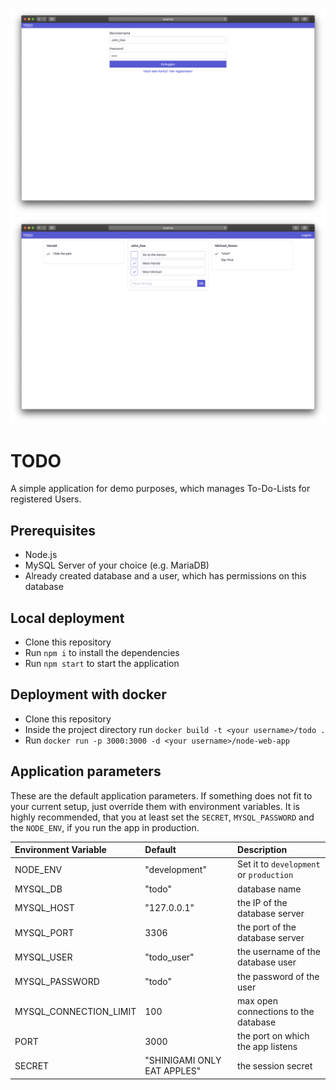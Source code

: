 ![Login](/screenshots/screenshot_login.png?raw=true "Login Screen")
![Dashboard](/screenshots/screenshot_dashboard.png?raw=true "Dashboard Screen")

# TODO
A simple application for demo purposes, which manages To-Do-Lists for registered Users.

## Prerequisites
- Node.js
- MySQL Server of your choice (e.g. MariaDB)
- Already created database and a user, which has permissions on this database

## Local deployment
- Clone this repository
- Run ````npm i```` to install the dependencies
- Run ````npm start```` to start the application

## Deployment with docker
- Clone this repository
- Inside the project directory run ````docker build -t <your username>/todo .````
- Run ````docker run -p 3000:3000 -d <your username>/node-web-app````

## Application parameters
These are the default application parameters. If something does not fit to your current setup, just override them with environment variables. It is highly recommended, that you at least set the ````SECRET````, ````MYSQL_PASSWORD```` and the ````NODE_ENV````, if you run the app in production.

| Environment Variable   | Default                     | Description                                         |
|:-----------------------|:----------------------------|:----------------------------------------------------|
| NODE_ENV               | "development"               | Set it to ````development```` or ````production```` |
| MYSQL_DB               | "todo"                      | database name                                       |
| MYSQL_HOST             | "127.0.0.1"                 | the IP of the database server                       |
| MYSQL_PORT             | 3306                        | the port of the database server                     |
| MYSQL_USER             | "todo_user"                 | the username of the database user                   |
| MYSQL_PASSWORD         | "todo"                      | the password of the user                            |
| MYSQL_CONNECTION_LIMIT | 100                         | max open connections to the database                |
| PORT                   | 3000                        | the port on which the app listens                   |
| SECRET                 | "SHINIGAMI ONLY EAT APPLES" | the session secret                                  |
